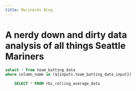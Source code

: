 ```yaml
---
title: Marinerds Blog
---
```


# A nerdy down and dirty data analysis of all things Seattle Mariners


 

<Dropdown
    data={team_batting_data} 
    name=team_batting_data_input
    value={inputs.team_batting_data_input}
/>

```sql
select * from team_batting_data
where column_name in (${inputs.team_batting_data_input})
```

<BarChart 
 data={selected_team_batting_data} 
 x="Team" 
 y="${inputs.team_batting_data_input}"
/>


```sql rbi_rolling_avg
    SELECT * FROM rbi_rolling_average_data
```

<LineChart 
    data={rbi_rolling_avg}  
    x=Date
    y=rbi_rolling_avg
    title='RBI Rolling Average'
/>